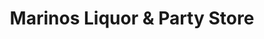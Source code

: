 ---
title: "Marinos Liquor & Party Store"
url: /saint-clair-shores/marinos-liquor-und-party-store/
shop: Lebensmittel
---
